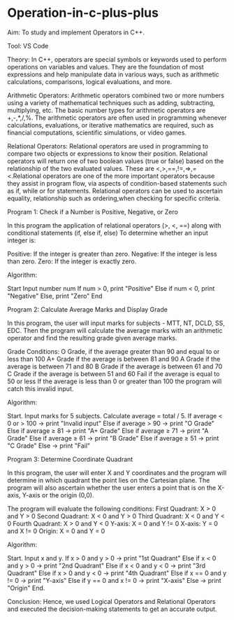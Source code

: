 # Operation-in-c-plus-plus
Aim: To study and implement Operators in C++.

Tool: VS Code

Theory: 
In C++, operators are special symbols or keywords used to perform operations on variables and values. They are the foundation of most expressions and help manipulate data in various ways, such as arithmetic calculations, comparisons, logical evaluations, and more.

Arithmetic Operators: Arithmetic operators combined two or more numbers using a variety of mathematical techniques such as adding, subtracting, multiplying, etc. The basic number types for arithmetic operators are +,-,*,/,%. The arithmetic operators are often used in programming whenever calculations, evaluations, or iterative mathematics are required, such as financial computations, scientific simulations, or video games.

Relational Operators: Relational operators are used in programming to compare two objects or expressions to know their position. Relational operators will return one of two boolean values (true or false) based on the relationship of the two evaluated values. These are <,>,==,!=,=>,=<.Relational operators are one of the more important operators because they assist in program flow, via aspects of condition-based statements such as if, while or for statements. Relational operators can be used to ascertain equality, relationship such as ordering,when checking for specific criteria.

Program 1: Check if a Number is Positive, Negative, or Zero

In this program the application of relational operators (>, <, ==) along with conditional statements (if, else if, else) To determine whether an input integer is:

Positive: If the integer is greater than zero. Negative: If the integer is less than zero. Zero: If the integer is exactly zero.

Algorithm:

Start Input number num If num > 0, print "Positive" Else if num < 0, print "Negative" Else, print "Zero" End

Program 2: Calculate Average Marks and Display Grade

In this program, the user will input marks for subjects - MTT, NT, DCLD, SS, EDC. Then the program will calculate the average marks with an arithmetic operator and find the resulting grade given average marks.

Grade Conditions: O Grade, if the average greater than 90 and equal to or less than 100 A+ Grade if the average is between 81 and 90 A Grade if the average is between 71 and 80 B Grade if the average is between 61 and 70 C Grade if the average is between 51 and 60 Fail if the average is equal to 50 or less If the average is less than 0 or greater than 100 the program will catch this invalid input.

Algorithm:

Start. Input marks for 5 subjects. Calculate average = total / 5. If average < 0 or > 100 → print "Invalid input" Else if average > 90 → print "O Grade" Else if average ≥ 81 → print "A+ Grade" Else if average ≥ 71 → print "A Grade" Else if average ≥ 61 → print "B Grade" Else if average ≥ 51 → print "C Grade" Else → print "Fail"

Program 3: Determine Coordinate Quadrant

In this program, the user will enter X and Y coordinates and the program will determine in which quadrant the point lies on the Cartesian plane. The program will also ascertain whether the user enters a point that is on the X-axis, Y-axis or the origin (0,0).

The program will evaluate the following conditions: First Quadrant: X > 0 and Y > 0 Second Quadrant: X < 0 and Y > 0 Third Quadrant: X < 0 and Y < 0 Fourth Quadrant: X > 0 and Y < 0 Y-axis: X = 0 and Y != 0 X-axis: Y = 0 and X != 0 Origin: X = 0 and Y = 0

Algorithm:

Start. Input x and y. If x > 0 and y > 0 → print "1st Quadrant" Else if x < 0 and y > 0 → print "2nd Quadrant" Else if x < 0 and y < 0 → print "3rd Quadrant" Else if x > 0 and y < 0 → print "4th Quadrant" Else if x == 0 and y != 0 → print "Y-axis" Else if y == 0 and x != 0 → print "X-axis" Else → print "Origin" End.

Conclusion: Hence, we used Logical Operators and Relational Operators and executed the decision-making statements to get an accurate output.

